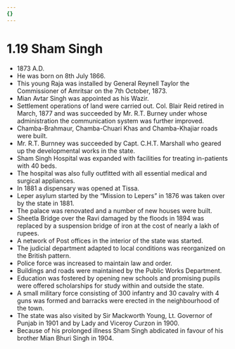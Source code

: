 ```yaml
---
{}
---
```

   
# 1.19 Sham Singh   
* 1873 A.D.   
* He was born on 8th July 1866.   
* This young Raja was installed by General Reynell Taylor the Commissioner of Amritsar on the 7th October, 1873.   
* Mian Avtar Singh was appointed as his Wazir.   
* Settlement operations of land were carried out. Col. Blair Reid retired in March, 1877 and was succeeded by Mr. R.T. Burney under whose administration the communication system was further improved.   
* Chamba-Brahmaur, Chamba-Chuari Khas and Chamba-Khajiar roads were built.   
* Mr. R.T. Burnney was succeeded by Capt. C.H.T. Marshall who geared up the developmental works in the state.   
* Sham Singh Hospital was expanded with facilities for treating in-patients with 40 beds.   
* The hospital was also fully outfitted with all essential medical and surgical appliances.   
* In 1881 a dispensary was opened at Tissa.   
* Leper asylum started by the “Mission to Lepers” in 1876 was taken over by the state in 1881.   
* The palace was renovated and a number of new houses were built.   
* Sheetla Bridge over the Ravi damaged by the floods in 1894 was replaced by a suspension bridge of iron at the cost of nearly a lakh of rupees.   
* A network of Post offices in the interior of the state was started.   
* The judicial department adapted to local conditions was reorganized on the British pattern.   
* Police force was increased to maintain law and order.   
* Buildings and roads were maintained by the Public Works Department.   
* Education was fostered by opening new schools and promising pupils were offered scholarships for study within and outside the state.   
* A small military force consisting of 300 infantry and 30 cavalry with 4 guns was formed and barracks were erected in the neighbourhood of the town.   
* The state was also visited by Sir Mackworth Young, Lt. Governor of Punjab in 1901 and by Lady and Viceroy Curzon in 1900.   
* Because of his prolonged illness Sham Singh abdicated in favour of his brother Mian Bhuri Singh in 1904.